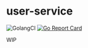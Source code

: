# user-service

![GolangCI](https://golangci.com/badges/github.com/kskitek/user-service.svg) [![Go Report Card](https://goreportcard.com/badge/github.com/kskitek/user-service)](https://goreportcard.com/report/github.com/kskitek/user-service)

WIP